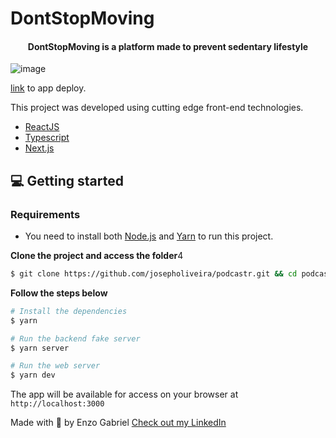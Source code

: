 # DontStopMoving

<h4 align="center">
  DontStopMoving is a platform made to prevent sedentary lifestyle
</h4>

![image](https://user-images.githubusercontent.com/38733364/146564338-d3234c1b-4dff-437a-ab6c-17cdab0eaa7e.png)

[link](https://dont-stop-moving.vercel.app/) to app deploy.

This project was developed using cutting edge front-end technologies.

- [ReactJS](https://reactjs.org/)
- [Typescript](https://www.typescriptlang.org/)
- [Next.js](https://nextjs.org/)

## 💻 Getting started

### Requirements

- You need to install both [Node.js](https://nodejs.org/en/download/) and [Yarn](https://yarnpkg.com/) to run this project.

**Clone the project and access the folder**4

```bash
$ git clone https://github.com/josepholiveira/podcastr.git && cd podcastr
```

**Follow the steps below**

```bash
# Install the dependencies
$ yarn

# Run the backend fake server
$ yarn server

# Run the web server
$ yarn dev
```
The app will be available for access on your browser at `http://localhost:3000`

Made with 💜 by Enzo Gabriel [Check out my LinkedIn](https://www.linkedin.com/in/enzoggqs)
